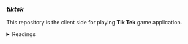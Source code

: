 ### _tiktek_

This repository is the client side for playing **Tik Tek** game application.

<details>
<summary>Readings</summary>

https://developer.mozilla.org/en-US/docs/Web/API/Web_components
https://developer.mozilla.org/en-US/docs/Web/API/HTMLElement/attachInternals
https://developer.mozilla.org/en-US/docs/Web/API/Web_components/Using_custom_elements#responding_to_attribute_changes
https://developer.mozilla.org/en-US/docs/Web/JavaScript/Reference/Global_Objects/Object/setPrototypeOf
https://developer.mozilla.org/en-US/docs/Web/JavaScript/Reference/Global_Objects/Reflect/construct
https://developer.mozilla.org/en-US/docs/Web/JavaScript/Reference/Operators/super
https://developer.mozilla.org/en-US/docs/Web/JavaScript/Reference/Global_Objects/Function/prototype
https://developer.mozilla.org/en-US/docs/Web/JavaScript/Reference/Functions/get
https://developer.mozilla.org/en-US/docs/Web/API/Document/defaultView

https://javascript.info/web-components
https://javascript.info/ui

https://www.neosoft.fr/nos-publications/blog-tech/html-5-introduction-aux-web-components/
https://blog.openreplay.com/an-introduction-to-native-web-components/
https://web.dev/articles/custom-elements-v1

https://html.spec.whatwg.org/multipage/custom-elements.html#custom-elements
https://dom.spec.whatwg.org/

https://dev.to/joanllenas/web-components-custom-elements-5cdk
https://beeit.io/blog/custom-javascript-web-components
https://kinsta.com/blog/web-components/

https://stackoverflow.com/questions/73013528/is-it-possible-to-create-web-components-without-using-class

https://mostly-adequate.gitbook.io/mostly-adequate-guide/ch04
https://gomakethings.com/progressively-enhancing-a-web-component/
https://gomakethings.com/handling-asychronous-rendering-in-web-components/
https://gomakethings.com/articles/page/5/
https://itnext.io/handling-data-with-web-components-9e7e4a452e6e
https://hartenfeller.dev/blog/web-components-step-by-step
https://simbyone.com/building-dynamic-web-components-with-javascript-and-web-apis/

https://eisenbergeffect.medium.com/debunking-web-component-myths-and-misconceptions-ea9bb13daf61
https://eisenbergeffect.medium.com/about-web-components-7b2a3ed67a78
https://eisenbergeffect.medium.com/2023-state-of-web-components-c8feb21d4f16

https://medium.com/@avicsebooks/super-vs-reflect-construct-2445eefd3b3a
https://medium.com/swlh/functional-web-components-90a0edc2aa90


```javascript
function CustomElement() {
    return Reflect.construct(HTMLElement, [], CustomElement);
}
Object.setPrototypeOf(CustomElement.prototype, HTMLElement.prototype);
Object.setPrototypeOf(CustomElement, HTMLElement);

customElements.define('custom-element', CustomElement);
```
</details>